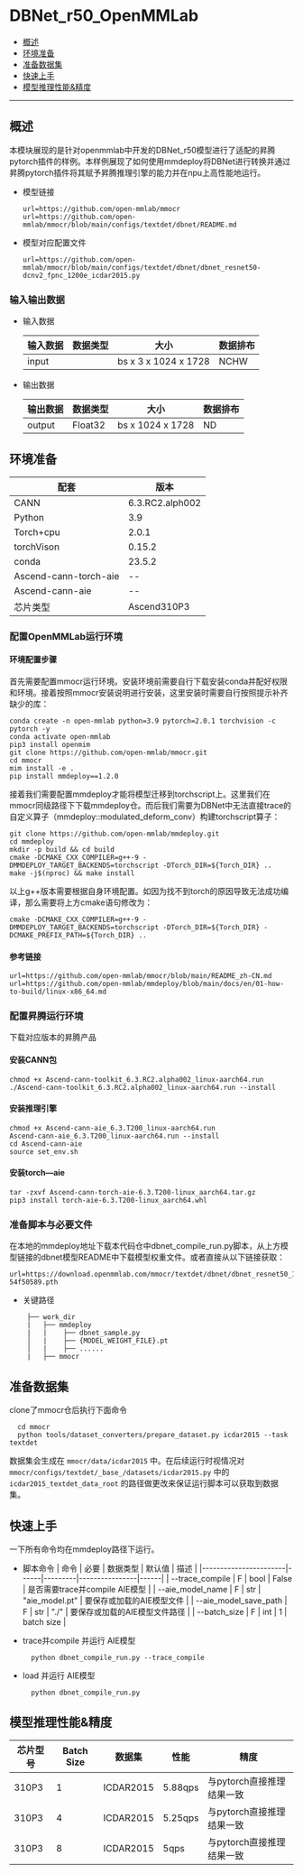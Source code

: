 # DBNet_r50_OpenMMLab

- [概述](#ABSTRACT)
- [环境准备](#ENV_PREPARE)
- [准备数据集](#DATASET_PREPARE)
- [快速上手](#QUICK_START)
- [模型推理性能&精度](#INFER_PERFORM)
  
***

## 概述 <a name="ABSTRACT"></a>
本模块展现的是针对openmmlab中开发的DBNet_r50模型进行了适配的昇腾pytorch插件的样例。本样例展现了如何使用mmdeploy将DBNet进行转换并通过昇腾pytorch插件将其赋予昇腾推理引擎的能力并在npu上高性能地运行。
- 模型链接
    ```
    url=https://github.com/open-mmlab/mmocr
    url=https://github.com/open-mmlab/mmocr/blob/main/configs/textdet/dbnet/README.md
    ```
- 模型对应配置文件
    ```
    url=https://github.com/open-mmlab/mmocr/blob/main/configs/textdet/dbnet/dbnet_resnet50-dcnv2_fpnc_1200e_icdar2015.py
    ```
### 输入输出数据
- 输入数据

  | 输入数据 | 数据类型 | 大小                  | 数据排布 |
  | ------- | -------- | -------------------- | ------- |
  | input   |          | bs x 3 x 1024 x 1728 | NCHW    |

- 输出数据
  
  | 输出数据 | 数据类型 | 大小              | 数据排布 |
  | ------- | -------- | ---------------- | ------- |
  | output  | Float32  | bs x 1024 x 1728 | ND      |

## 环境准备 <a name="ENV_PREPARE"></a>
| 配套                   | 版本            | 
|-----------------------|-----------------| 
| CANN                  | 6.3.RC2.alph002 |
| Python                | 3.9        |                                                           
| Torch+cpu             | 2.0.1           |
| torchVison            | 0.15.2          |
| conda                 | 23.5.2          |
| Ascend-cann-torch-aie | --              |
| Ascend-cann-aie       | --              |
| 芯片类型               | Ascend310P3     |
### 配置OpenMMLab运行环境
#### 环境配置步骤
首先需要配置mmocr运行环境。安装环境前需要自行下载安装conda并配好权限和环境。接着按照mmocr安装说明进行安装，这里安装时需要自行按照提示补齐缺少的库：
  ```
  conda create -n open-mmlab python=3.9 pytorch=2.0.1 torchvision -c pytorch -y
  conda activate open-mmlab
  pip3 install openmim
  git clone https://github.com/open-mmlab/mmocr.git
  cd mmocr
  mim install -e .
  pip install mmdeploy==1.2.0
  ```
接着我们需要配置mmdeploy才能将模型迁移到torchscript上。这里我们在mmocr同级路径下下载mmdeploy仓。而后我们需要为DBNet中无法直接trace的自定义算子（mmdeploy::modulated_deform_conv）构建torchscript算子：
  ```
  git clone https://github.com/open-mmlab/mmdeploy.git
  cd mmdeploy
  mkdir -p build && cd build
  cmake -DCMAKE_CXX_COMPILER=g++-9 -DMMDEPLOY_TARGET_BACKENDS=torchscript -DTorch_DIR=${Torch_DIR} ..
  make -j$(nproc) && make install
  ```
以上g++版本需要根据自身环境配置。如因为找不到torch的原因导致无法成功编译，那么需要将上方cmake语句修改为：
  ```
  cmake -DCMAKE_CXX_COMPILER=g++-9 -DMMDEPLOY_TARGET_BACKENDS=torchscript -DTorch_DIR=${Torch_DIR} -DCMAKE_PREFIX_PATH=${Torch_DIR} ..
  ```
#### 参考链接
  ```
  url=https://github.com/open-mmlab/mmocr/blob/main/README_zh-CN.md
  url=https://github.com/open-mmlab/mmdeploy/blob/main/docs/en/01-how-to-build/linux-x86_64.md
  ```

### 配置昇腾运行环境
下载对应版本的昇腾产品
#### 安装CANN包

```
chmod +x Ascend-cann-toolkit_6.3.RC2.alpha002_linux-aarch64.run 
./Ascend-cann-toolkit_6.3.RC2.alpha002_linux-aarch64.run --install
```

#### 安装推理引擎

```
chmod +x Ascend-cann-aie_6.3.T200_linux-aarch64.run
Ascend-cann-aie_6.3.T200_linux-aarch64.run --install
cd Ascend-cann-aie
source set_env.sh
```

#### 安装torch—aie

```
tar -zxvf Ascend-cann-torch-aie-6.3.T200-linux_aarch64.tar.gz
pip3 install torch-aie-6.3.T200-linux_aarch64.whl
```

### 准备脚本与必要文件
在本地的mmdeploy地址下载本代码仓中dbnet_compile_run.py脚本，从上方模型链接的dbnet模型README中下载模型权重文件。或者直接从以下链接获取：
 ```
 url=https://download.openmmlab.com/mmocr/textdet/dbnet/dbnet_resnet50_1200e_icdar2015/dbnet_resnet50_1200e_icdar2015_20221102_115917-54f50589.pth
 ```
- 关键路径
  ```
   ├── work_dir
   |   ├── mmdeploy
   |   |    ├── dbnet_sample.py
   │   |    ├── {MODEL_WEIGHT_FILE}.pt
   │   |    ├── ......
   |   ├── mmocr
  ```

## 准备数据集 <a name="DATASET_PREPARE"></a>
clone了mmocr仓后执行下面命令
```
  cd mmocr
  python tools/dataset_converters/prepare_dataset.py icdar2015 --task textdet
```
数据集会生成在 ```mmocr/data/icdar2015``` 中。在后续运行时视情况对 ```mmocr/configs/textdet/_base_/datasets/icdar2015.py``` 中的 ```icdar2015_textdet_data_root``` 的路径做更改来保证运行脚本可以获取到数据集。

## 快速上手 <a name="QUICK_START"></a>
一下所有命令均在mmdeploy路径下运行。
- 脚本命令
  | 命令                  | 必要 | 数据类型 | 默认值          | 描述 | 
  |-----------------------|------|---------|----------------|------|
  | --trace_compile       | F    | bool    | False          | 是否需要trace并compile AIE模型 |
  | --aie_model_name      | F    | str     | "aie_model.pt" | 要保存或加载的AIE模型文件 |
  | --aie_model_save_path | F    | str     | "./"           | 要保存或加载的AIE模型文件路径 |
  | --batch_size          | F    | int     | 1              | batch size |

- trace并compile 并运行 AIE模型
  ```
    python dbnet_compile_run.py --trace_compile
  ```

- load 并运行 AIE模型
  ```
    python dbnet_compile_run.py
  ```

## 模型推理性能&精度 <a name="INFER_PERFORM"></a>
| 芯片型号 | Batch Size | 数据集    | 性能 | 精度 |
|---------|------------|-----------|------|------|
| 310P3   | 1          | ICDAR2015 | 5.88qps | 与pytorch直接推理结果一致 |
| 310P3   | 4          | ICDAR2015 | 5.25qps | 与pytorch直接推理结果一致 |
| 310P3   | 8          | ICDAR2015 | 5qps    | 与pytorch直接推理结果一致 |